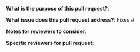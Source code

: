 <!--
      Thanks for contributing to OpenStack-Helm!  Please be thorough
      when filling out your pull request. If the purpose for your pull
      request is not clear, we may close your pull request and ask you
      to resubmit.
-->

**What is the purpose of this pull request?**:

**What issue does this pull request address?**: Fixes #

**Notes for reviewers to consider**:

**Specific reviewers for pull request**:
